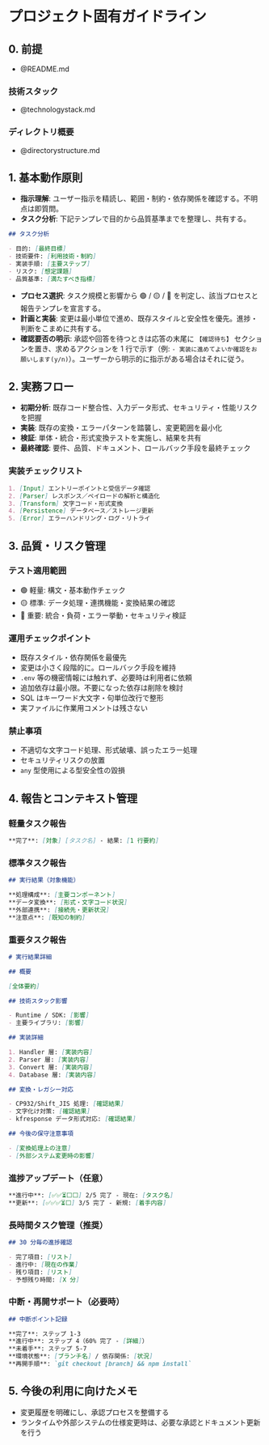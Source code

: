 # プロジェクト固有ガイドライン

## 0. 前提

- @README.md

### 技術スタック

- @technologystack.md

### ディレクトリ概要

- @directorystructure.md

## 1. 基本動作原則

- **指示理解**: ユーザー指示を精読し、範囲・制約・依存関係を確認する。不明点は即質問。
- **タスク分析**: 下記テンプレで目的から品質基準までを整理し、共有する。

```markdown
## タスク分析

- 目的: [最終目標]
- 技術要件: [利用技術・制約]
- 実装手順: [主要ステップ]
- リスク: [想定課題]
- 品質基準: [満たすべき指標]
```

- **プロセス選択**: タスク規模と影響から 🟢 / 🟡 / 🔴 を判定し、該当プロセスと報告テンプレを宣言する。
- **計画と実装**: 変更は最小単位で進め、既存スタイルと安全性を優先。進捗・判断をこまめに共有する。
- **確認要否の明示**: 承認や回答を待つときは応答の末尾に `【確認待ち】` セクションを置き、求めるアクションを 1 行で示す（例: `- 実装に進めてよいか確認をお願いします(y/n)`）。ユーザーから明示的に指示がある場合はそれに従う。

## 2. 実務フロー

- **初期分析**: 既存コード整合性、入力データ形式、セキュリティ・性能リスクを把握
- **実装**: 既存の変換・エラーパターンを踏襲し、変更範囲を最小化
- **検証**: 単体・統合・形式変換テストを実施し、結果を共有
- **最終確認**: 要件、品質、ドキュメント、ロールバック手段を最終チェック

### 実装チェックリスト

```markdown
1. [Input] エントリーポイントと受信データ確認
2. [Parser] レスポンス／ペイロードの解析と構造化
3. [Transform] 文字コード・形式変換
4. [Persistence] データベース／ストレージ更新
5. [Error] エラーハンドリング・ログ・リトライ
```

## 3. 品質・リスク管理

### テスト適用範囲

- 🟢 軽量: 構文・基本動作チェック
- 🟡 標準: データ処理・連携機能・変換結果の確認
- 🔴 重要: 統合・負荷・エラー挙動・セキュリティ検証

### 運用チェックポイント

- 既存スタイル・依存関係を最優先
- 変更は小さく段階的に。ロールバック手段を維持
- `.env` 等の機密情報には触れず、必要時は利用者に依頼
- 追加依存は最小限。不要になった依存は削除を検討
- SQL はキーワード大文字・句単位改行で整形
- 実ファイルに作業用コメントは残さない

### 禁止事項

- 不適切な文字コード処理、形式破壊、誤ったエラー処理
- セキュリティリスクの放置
- `any` 型使用による型安全性の毀損

## 4. 報告とコンテキスト管理

### 軽量タスク報告

```markdown
**完了**: [対象] [タスク名] - 結果: [1 行要約]
```

### 標準タスク報告

```markdown
## 実行結果（対象機能）

**処理構成**: [主要コンポーネント]
**データ変換**: [形式・文字コード状況]
**外部連携**: [接続先・更新状況]
**注意点**: [既知の制約]
```

### 重要タスク報告

```markdown
# 実行結果詳細

## 概要

[全体要約]

## 技術スタック影響

- Runtime / SDK: [影響]
- 主要ライブラリ: [影響]

## 実装詳細

1. Handler 層: [実装内容]
2. Parser 層: [実装内容]
3. Convert 層: [実装内容]
4. Database 層: [実装内容]

## 変換・レガシー対応

- CP932/Shift_JIS 処理: [確認結果]
- 文字化け対策: [確認結果]
- kfresponse データ形式対応: [確認結果]

## 今後の保守注意事項

- [変換処理上の注意]
- [外部システム変更時の影響]
```

### 進捗アップデート（任意）

```markdown
**進行中**: [✅✅⏳⬜⬜] 2/5 完了 - 現在: [タスク名]
**更新**: [✅✅✅⏳⬜] 3/5 完了 - 新規: [着手内容]
```

### 長時間タスク管理（推奨）

```markdown
## 30 分毎の進捗確認

- 完了項目: [リスト]
- 進行中: [現在の作業]
- 残り項目: [リスト]
- 予想残り時間: [X 分]
```

### 中断・再開サポート（必要時）

```markdown
## 中断ポイント記録

**完了**: ステップ 1-3
**進行中**: ステップ 4（60% 完了 - [詳細]）
**未着手**: ステップ 5-7
**環境状態**: [ブランチ名] / 依存関係: [状況]
**再開手順**: `git checkout [branch] && npm install`
```

## 5. 今後の利用に向けたメモ

- 変更履歴を明確にし、承認プロセスを整備する
- ランタイムや外部システムの仕様変更時は、必要な承認とドキュメント更新を行う
